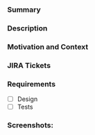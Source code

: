 ### Summary
<!--- Provide a general summary of your changes in the Title above -->

### Description
<!--- Describe your changes in detail -->

### Motivation and Context
<!--- Why is this change required? What problem does it solve? -->

### JIRA Tickets
<!--- Place links to issues here: -->

[//]: # (* [TicketNumber]&#40;https://trustminetwork.atlassian.net/browse/TicketNumber&#41;)

### Requirements
* [ ] Design
* [ ] Tests

<!--- Delete section if not needed -->
### Screenshots:
